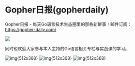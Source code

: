 # Gopher日报(gopherdaily)

Gopher日报 - 每天Go语言技术生态圈里的那些新鲜事！邮件订阅：https://gopher-daily.com/

![](http://image.tonybai.com/img/202011/gopher-daily-logo.png)

同时也欢迎大家参与本人主持的Go语言相关专栏与实战课的学习。

![img{512x368}](http://image.tonybai.com/img/tonybai/go-first-course-banner.png)
![img{512x368}](http://image.tonybai.com/img/tonybai/imooc-go-column-pgo-with-qr.jpg)
![img{512x368}](http://image.tonybai.com/img/tonybai/imooc-k8s-practice-with-qr.jpg)

